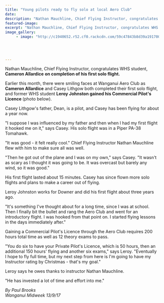 ```yaml
---
title: "Young pilots ready to fly solo at local Aero Club"
date: 
description: "Nathan Mauchline, Chief Flying Instructor, congratulates Cameron Allardice on completion of his first solo flight..."
featured-image: 
excerpt: "Nathan Mauchline, Chief Flying Instructor, congratulates WHS student, Cameron Allardice on completion of his first solo flight."
image_gallery:
     - image: "http://c1940652.r52.cf0.rackcdn.com/59c47843b8d39a1917000030/flying-leroy-johston-ex-chron-sept.jpg"
	
	
	
	
---
```


<p><span>Nathan Mauchline, Chief Flying Instructor, congratulates WHS student, <strong>Cameron Allardice</strong> <strong>on completion of his first solo flight.</strong></span></p>
<p><span><span>Earlier this month, there were smiling faces at Wanganui Aero Club as <span><strong>Cameron Allardice</strong> and&nbsp;</span>Casey Lithgow both completed their first solo flight, and former WHS student <strong>Leroy Johnston gained his Commercial Pilot's Licence </strong>(photo below).</span></span></p>
<p class="element element-paragraph">Casey Lithgow's father, Dean, is a pilot, and Casey has been flying for about a year now.</p>
<p class="element element-paragraph">"I suppose I was influenced by my father and then when I had my first flight it hooked me on it," says Casey. His solo flight was in a Piper PA-38 Tomahawk.</p>
<p class="element element-paragraph">"It was good - it felt really cool." Chief Flying Instructor Nathan Mauchline flew with him to make sure all was well.</p>
<p class="element element-paragraph">"Then he got out of the plane and I was on my own," says Casey. "It wasn't as scary as I thought it was going to be. It was overcast but barely any wind, so it was good."</p>
<p class="element element-paragraph">His first flight lasted about 15 minutes. Casey has since flown more solo flights and plans to make a career out of flying.</p>
<p class="element element-paragraph">Leroy Johnston works for Downer and did his first flight about three years ago.</p>
<p class="element element-paragraph">"It's something I've thought about for a long time, since I was at school. Then I finally bit the bullet and rang the Aero Club and went for an introductory flight. I was hooked from that point on. I started flying lessons in the days immediately after."</p>
<p class="element element-paragraph"><span>Gaining a Commercial Pilot's Licence through the Aero Club requires 200 hours total time as well as 12 theory exams to pass.</span></p>
<p class="element element-paragraph"><span>"You do six to have your Private Pilot's Licence, which is 50 hours, then an additional 150 hours' flying and another six exams," says Leroy. "Eventually I hope to fly full time, but my next step from here is I'm going to have my Instructor rating by Christmas - that's my goal."</span></p>
<p class="element element-paragraph"><span>Leroy says he owes thanks to instructor Nathan Mauchline.</span></p>
<p class="element element-paragraph"><span>"He has invested a lot of time and effort into me."</span></p>
<p><em>By Paul Brooks<br />Wanganui Midweek 13/9/17</em></p>

